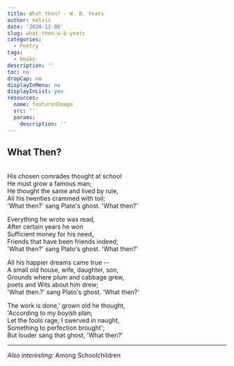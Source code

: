 ```yaml
---
title: What then? - W. B. Yeats
author: nelvis
date: '2020-11-08'
slug: what-then-w-b-yeats
categories:
  - Poetry
tags:
  - books
description: ''
toc: no
dropCap: no
displayInMenu: no
displayInList: yes
resources:
  name: featuredImage
  src: ''
  params:
    description: ''
---
```


What Then?
-----

\
His chosen comrades thought at school\
He must grow a famous man;\
He thought the same and lived by rule,\
All his twenties crammed with toil;\
'What then?' sang Plato's ghost. 'What then?'

Everything he wrote was read,\
After certain years he won\
Sufficient money for his need,\
Friends that have been friends indeed;\
'What then?' sang Plato's ghost. 'What then?'

All his happier dreams came true --\
A small old house, wife, daughter, son,\
Grounds where plum and cabbage grew,\
poets and Wits about him drew;\
'What then.?' sang Plato's ghost. 'What then?'

The work is done,' grown old he thought,\
'According to my boyish plan;\
Let the fools rage, I swerved in naught,\
Something to perfection brought';\
But louder sang that ghost, 'What then?' 

***

*Also interesting:* Among Schoolchildren